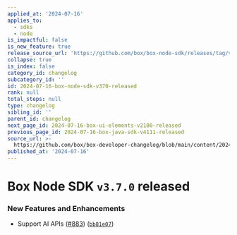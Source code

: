 ```yaml
---
applied_at: '2024-07-16'
applies_to:
  - sdks
  - node
is_impactful: false
is_new_feature: true
release_source_url: 'https://github.com/box/box-node-sdk/releases/tag/v3.7.0'
collapse: true
is_index: false
category_id: changelog
subcategory_id: ''
id: 2024-07-16-box-node-sdk-v370-released
rank: null
total_steps: null
type: changelog
sibling_id: ''
parent_id: changelog
next_page_id: 2024-07-16-box-ui-elements-v2100-released
previous_page_id: 2024-07-16-box-java-sdk-v4111-released
source_url: >-
  https://github.com/box/box-developer-changelog/blob/main/content/2024/07-16-box-node-sdk-v370-released.md
published_at: '2024-07-16'
---
```

# Box Node SDK `v3.7.0` released

### New Features and Enhancements

* Support AI APIs ([#883][1]) ([`bb81e07`][2])

[1]: https://github.com/box/box-node-sdk/issues/883

[2]: https://github.com/box/box-node-sdk/commit/bb81e074eb1017bd742c90159e6cf4e6ce9d9776